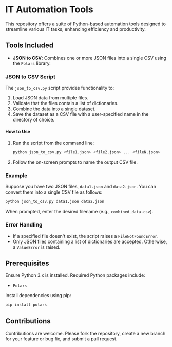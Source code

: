 # IT Automation Tools

This repository offers a suite of Python-based automation tools designed to streamline various IT tasks, enhancing efficiency and productivity.

## Tools Included

- **JSON to CSV**: Combines one or more JSON files into a single CSV using the `Polars` library.

### JSON to CSV Script

The `json_to_csv.py` script provides functionality to:

1. Load JSON data from multiple files.
2. Validate that the files contain a list of dictionaries.
3. Combine the data into a single dataset.
4. Save the dataset as a CSV file with a user-specified name in the directory of choice.

#### How to Use

1. Run the script from the command line:
   ```bash
   python json_to_csv.py <file1.json> <file2.json> ... <fileN.json>
   ```
2. Follow the on-screen prompts to name the output CSV file.

### Example

Suppose you have two JSON files, `data1.json` and `data2.json`. You can convert them into a single CSV file as follows:
```bash
python json_to_csv.py data1.json data2.json
```
When prompted, enter the desired filename (e.g., `combined_data.csv`).

### Error Handling

- If a specified file doesn't exist, the script raises a `FileNotFoundError`.
- Only JSON files containing a list of dictionaries are accepted. Otherwise, a `ValueError` is raised.

## Prerequisites

Ensure Python 3.x is installed. Required Python packages include:

- `Polars`

Install dependencies using pip:

```bash
pip install polars
```

## Contributions

Contributions are welcome. Please fork the repository, create a new branch for your feature or bug fix, and submit a pull request.